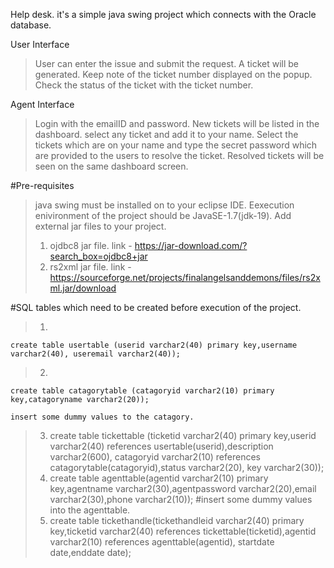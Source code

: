 Help desk.
it's a simple java swing project which connects with the Oracle database.

User Interface
>User can enter the issue and submit the request.
>A ticket will be generated. Keep note of the ticket number displayed on the popup.
>Check the status of the ticket with the ticket number.

Agent Interface
>Login with the emailID and password.
>New tickets will be listed in the dashboard. select any ticket and add it to your name.
>Select the tickets which are on your name and type the secret password which are provided to the users to resolve the ticket.
>Resolved tickets will be seen on the same dashboard screen.

#Pre-requisites
>java swing must be installed on to your eclipse IDE.
>Eexecution enivironment of the project should be JavaSE-1.7(jdk-19).
>Add external jar files to your project.
> 1. ojdbc8 jar file. link - https://jar-download.com/?search_box=ojdbc8+jar
> 2. rs2xml jar file. link - https://sourceforge.net/projects/finalangelsanddemons/files/rs2xml.jar/download

#SQL tables which need to be created before execution of the project.
>1. 
    create table usertable (userid varchar2(40) primary key,username varchar2(40), useremail varchar2(40));
>2. 
    create table catagorytable (catagoryid varchar2(10) primary key,catagoryname varchar2(20));
    
    insert some dummy values to the catagory.
>3. create table tickettable (ticketid varchar2(40) primary key,userid varchar2(40) references usertable(userid),description varchar2(600), catagoryid varchar2(10) references catagorytable(catagoryid),status varchar2(20), key varchar2(30));
>4. create table agenttable(agentid varchar2(10) primary key,agentname varchar2(30),agentpassword varchar2(20),email varchar2(30),phone varchar2(10));
    #insert some dummy values into the agenttable.
>5. create table tickethandle(tickethandleid varchar2(40) primary key,ticketid varchar2(40) references tickettable(ticketid),agentid varchar2(10) references agenttable(agentid), startdate date,enddate date);
